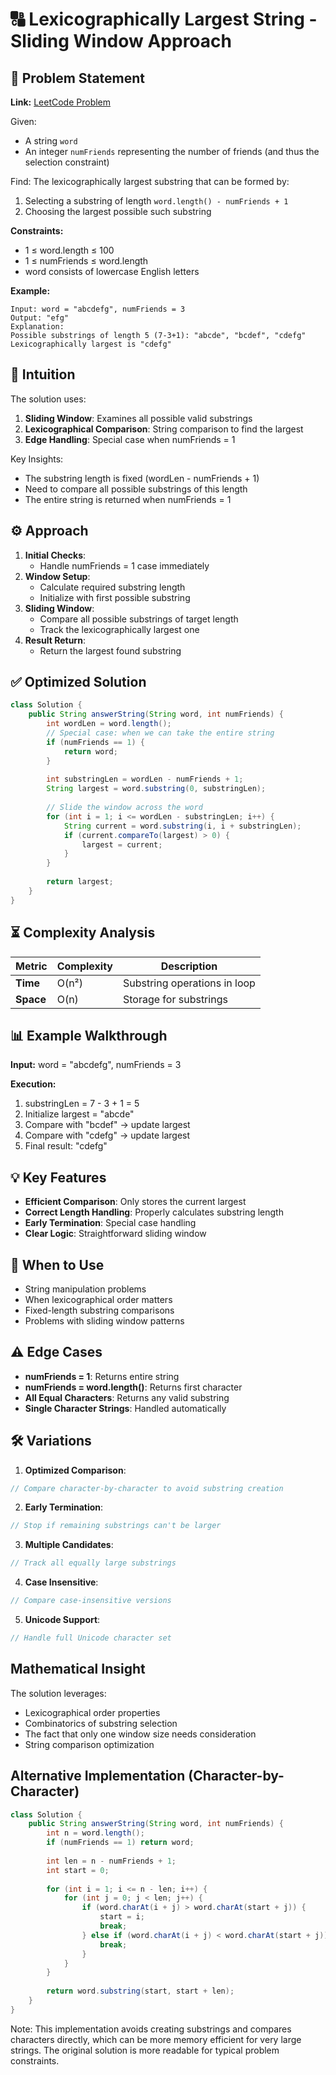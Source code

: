 # 🔠 Lexicographically Largest String - Sliding Window Approach

## 📜 Problem Statement
**Link:** [LeetCode Problem](https://leetcode.com/problems/find-the-lexicographically-largest-string-from-the-box-i/description/?envType=daily-question&envId=2025-06-04)

Given:
- A string `word`
- An integer `numFriends` representing the number of friends (and thus the selection constraint)

Find:
The lexicographically largest substring that can be formed by:
1. Selecting a substring of length `word.length() - numFriends + 1`
2. Choosing the largest possible such substring

**Constraints:**
- 1 ≤ word.length ≤ 100
- 1 ≤ numFriends ≤ word.length
- word consists of lowercase English letters

**Example:**
```text
Input: word = "abcdefg", numFriends = 3
Output: "efg"
Explanation: 
Possible substrings of length 5 (7-3+1): "abcde", "bcdef", "cdefg"
Lexicographically largest is "cdefg"
```

## 🧠 Intuition
The solution uses:
1. **Sliding Window**: Examines all possible valid substrings
2. **Lexicographical Comparison**: String comparison to find the largest
3. **Edge Handling**: Special case when numFriends = 1

Key Insights:
- The substring length is fixed (wordLen - numFriends + 1)
- Need to compare all possible substrings of this length
- The entire string is returned when numFriends = 1

## ⚙️ Approach
1. **Initial Checks**:
   - Handle numFriends = 1 case immediately
2. **Window Setup**:
   - Calculate required substring length
   - Initialize with first possible substring
3. **Sliding Window**:
   - Compare all possible substrings of target length
   - Track the lexicographically largest one
4. **Result Return**:
   - Return the largest found substring

## ✅ Optimized Solution
```java
class Solution {
    public String answerString(String word, int numFriends) {
        int wordLen = word.length();
        // Special case: when we can take the entire string
        if (numFriends == 1) {
            return word;
        }
        
        int substringLen = wordLen - numFriends + 1;
        String largest = word.substring(0, substringLen);
        
        // Slide the window across the word
        for (int i = 1; i <= wordLen - substringLen; i++) {
            String current = word.substring(i, i + substringLen);
            if (current.compareTo(largest) > 0) {
                largest = current;
            }
        }
        
        return largest;
    }
}
```

## ⏳ Complexity Analysis
| Metric          | Complexity | Description |
|-----------------|------------|-------------|
| **Time**        | O(n²)      | Substring operations in loop |
| **Space**       | O(n)       | Storage for substrings |

## 📊 Example Walkthrough
**Input:** word = "abcdefg", numFriends = 3

**Execution:**
1. substringLen = 7 - 3 + 1 = 5
2. Initialize largest = "abcde"
3. Compare with "bcdef" → update largest
4. Compare with "cdefg" → update largest
5. Final result: "cdefg"

## 💡 Key Features
- **Efficient Comparison**: Only stores the current largest
- **Correct Length Handling**: Properly calculates substring length
- **Early Termination**: Special case handling
- **Clear Logic**: Straightforward sliding window

## 🚀 When to Use
- String manipulation problems
- When lexicographical order matters
- Fixed-length substring comparisons
- Problems with sliding window patterns

## ⚠️ Edge Cases
- **numFriends = 1**: Returns entire string
- **numFriends = word.length()**: Returns first character
- **All Equal Characters**: Returns any valid substring
- **Single Character Strings**: Handled automatically

## 🛠 Variations
1. **Optimized Comparison**:
```java
// Compare character-by-character to avoid substring creation
```

2. **Early Termination**:
```java
// Stop if remaining substrings can't be larger
```

3. **Multiple Candidates**:
```java
// Track all equally large substrings
```

4. **Case Insensitive**:
```java
// Compare case-insensitive versions
```

5. **Unicode Support**:
```java
// Handle full Unicode character set
```

## Mathematical Insight
The solution leverages:
- Lexicographical order properties
- Combinatorics of substring selection
- The fact that only one window size needs consideration
- String comparison optimization

## Alternative Implementation (Character-by-Character)
```java
class Solution {
    public String answerString(String word, int numFriends) {
        int n = word.length();
        if (numFriends == 1) return word;
        
        int len = n - numFriends + 1;
        int start = 0;
        
        for (int i = 1; i <= n - len; i++) {
            for (int j = 0; j < len; j++) {
                if (word.charAt(i + j) > word.charAt(start + j)) {
                    start = i;
                    break;
                } else if (word.charAt(i + j) < word.charAt(start + j)) {
                    break;
                }
            }
        }
        
        return word.substring(start, start + len);
    }
}
```
Note: This implementation avoids creating substrings and compares characters directly, which can be more memory efficient for very large strings. The original solution is more readable for typical problem constraints.